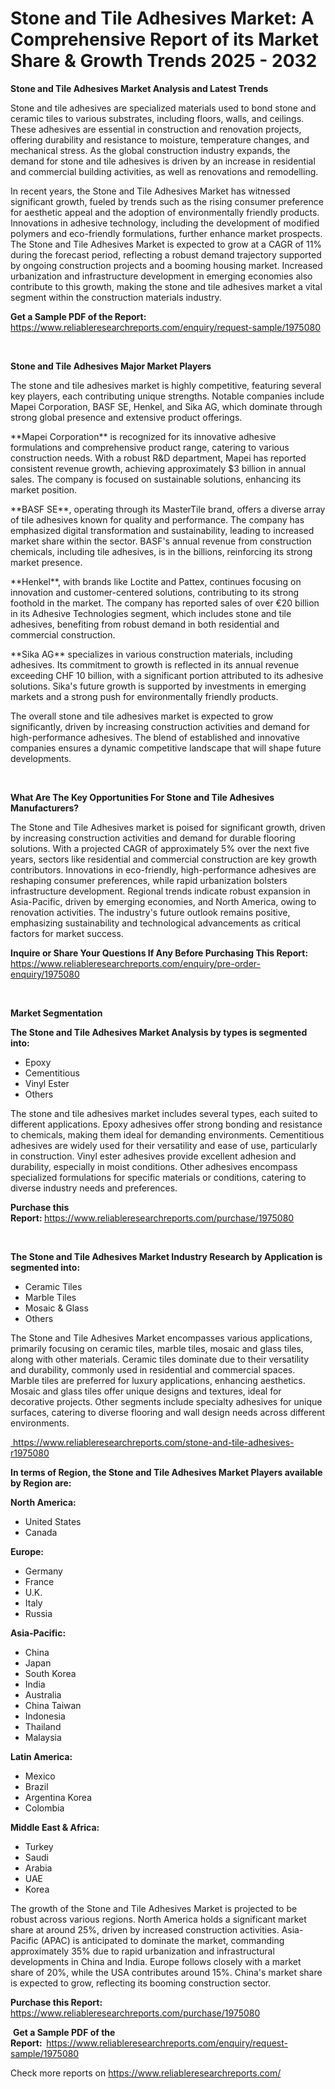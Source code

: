 <p><h1>Stone and Tile Adhesives Market: A Comprehensive Report of its Market Share & Growth Trends 2025 - 2032</h1></p><p><strong>Stone and Tile Adhesives Market Analysis and Latest Trends</strong></p>
<p><p>Stone and tile adhesives are specialized materials used to bond stone and ceramic tiles to various substrates, including floors, walls, and ceilings. These adhesives are essential in construction and renovation projects, offering durability and resistance to moisture, temperature changes, and mechanical stress. As the global construction industry expands, the demand for stone and tile adhesives is driven by an increase in residential and commercial building activities, as well as renovations and remodelling.</p><p>In recent years, the Stone and Tile Adhesives Market has witnessed significant growth, fueled by trends such as the rising consumer preference for aesthetic appeal and the adoption of environmentally friendly products. Innovations in adhesive technology, including the development of modified polymers and eco-friendly formulations, further enhance market prospects. The Stone and Tile Adhesives Market is expected to grow at a CAGR of 11% during the forecast period, reflecting a robust demand trajectory supported by ongoing construction projects and a booming housing market. Increased urbanization and infrastructure development in emerging economies also contribute to this growth, making the stone and tile adhesives market a vital segment within the construction materials industry.</p></p>
<p><strong>Get a Sample PDF of the Report:&nbsp;</strong> <a href="https://www.reliableresearchreports.com/enquiry/request-sample/1975080?utm_campaign=1581&utm_medium=2&utm_source=Github&utm_content=ia&utm_term=04022025&utm_id=stone-and-tile-adhesives">https://www.reliableresearchreports.com/enquiry/request-sample/1975080</a></p>
<p>&nbsp;</p>
<p><strong>Stone and Tile Adhesives Major Market Players</strong></p>
<p><p>The stone and tile adhesives market is highly competitive, featuring several key players, each contributing unique strengths. Notable companies include Mapei Corporation, BASF SE, Henkel, and Sika AG, which dominate through strong global presence and extensive product offerings.</p><p>**Mapei Corporation** is recognized for its innovative adhesive formulations and comprehensive product range, catering to various construction needs. With a robust R&D department, Mapei has reported consistent revenue growth, achieving approximately $3 billion in annual sales. The company is focused on sustainable solutions, enhancing its market position.</p><p>**BASF SE**, operating through its MasterTile brand, offers a diverse array of tile adhesives known for quality and performance. The company has emphasized digital transformation and sustainability, leading to increased market share within the sector. BASF's annual revenue from construction chemicals, including tile adhesives, is in the billions, reinforcing its strong market presence.</p><p>**Henkel**, with brands like Loctite and Pattex, continues focusing on innovation and customer-centered solutions, contributing to its strong foothold in the market. The company has reported sales of over €20 billion in its Adhesive Technologies segment, which includes stone and tile adhesives, benefiting from robust demand in both residential and commercial construction.</p><p>**Sika AG** specializes in various construction materials, including adhesives. Its commitment to growth is reflected in its annual revenue exceeding CHF 10 billion, with a significant portion attributed to its adhesive solutions. Sika's future growth is supported by investments in emerging markets and a strong push for environmentally friendly products.</p><p>The overall stone and tile adhesives market is expected to grow significantly, driven by increasing construction activities and demand for high-performance adhesives. The blend of established and innovative companies ensures a dynamic competitive landscape that will shape future developments.</p></p>
<p>&nbsp;</p>
<p><strong>What Are The Key Opportunities For Stone and Tile Adhesives Manufacturers?</strong></p>
<p><p>The Stone and Tile Adhesives market is poised for significant growth, driven by increasing construction activities and demand for durable flooring solutions. With a projected CAGR of approximately 5% over the next five years, sectors like residential and commercial construction are key growth contributors. Innovations in eco-friendly, high-performance adhesives are reshaping consumer preferences, while rapid urbanization bolsters infrastructure development. Regional trends indicate robust expansion in Asia-Pacific, driven by emerging economies, and North America, owing to renovation activities. The industry's future outlook remains positive, emphasizing sustainability and technological advancements as critical factors for market success.</p></p>
<p><strong>Inquire or Share Your Questions If Any Before Purchasing This Report:</strong> <a href="https://www.reliableresearchreports.com/enquiry/pre-order-enquiry/1975080?utm_campaign=1581&utm_medium=2&utm_source=Github&utm_content=ia&utm_term=04022025&utm_id=stone-and-tile-adhesives">https://www.reliableresearchreports.com/enquiry/pre-order-enquiry/1975080</a></p>
<p>&nbsp;</p>
<p><strong>Market Segmentation</strong></p>
<p><strong>The Stone and Tile Adhesives Market Analysis by types is segmented into:</strong></p>
<p><ul><li>Epoxy</li><li>Cementitious</li><li>Vinyl Ester</li><li>Others</li></ul></p>
<p><p>The stone and tile adhesives market includes several types, each suited to different applications. Epoxy adhesives offer strong bonding and resistance to chemicals, making them ideal for demanding environments. Cementitious adhesives are widely used for their versatility and ease of use, particularly in construction. Vinyl ester adhesives provide excellent adhesion and durability, especially in moist conditions. Other adhesives encompass specialized formulations for specific materials or conditions, catering to diverse industry needs and preferences.</p></p>
<p><strong>Purchase this Report:&nbsp;</strong><a href="https://www.reliableresearchreports.com/purchase/1975080?utm_campaign=1581&utm_medium=2&utm_source=Github&utm_content=ia&utm_term=04022025&utm_id=stone-and-tile-adhesives">https://www.reliableresearchreports.com/purchase/1975080</a></p>
<p>&nbsp;</p>
<p><strong>The Stone and Tile Adhesives Market Industry Research by Application is segmented into:</strong></p>
<p><ul><li>Ceramic Tiles</li><li>Marble Tiles</li><li>Mosaic & Glass</li><li>Others</li></ul></p>
<p><p>The Stone and Tile Adhesives Market encompasses various applications, primarily focusing on ceramic tiles, marble tiles, mosaic and glass tiles, along with other materials. Ceramic tiles dominate due to their versatility and durability, commonly used in residential and commercial spaces. Marble tiles are preferred for luxury applications, enhancing aesthetics. Mosaic and glass tiles offer unique designs and textures, ideal for decorative projects. Other segments include specialty adhesives for unique surfaces, catering to diverse flooring and wall design needs across different environments.</p></p>
<p><a href="https://www.reliableresearchreports.com/stone-and-tile-adhesives-r1975080?utm_campaign=1581&utm_medium=2&utm_source=Github&utm_content=ia&utm_term=04022025&utm_id=stone-and-tile-adhesives">&nbsp;https://www.reliableresearchreports.com/stone-and-tile-adhesives-r1975080</a></p>
<p><strong>In terms of Region, the Stone and Tile Adhesives Market Players available by Region are:</strong></p>
<p>
    <p> <strong> North America: </strong>
        <ul>
            <li>United States</li>
            <li>Canada</li>
        </ul>
        </p> 
    <p> <strong> Europe: </strong>
        <ul>
            <li>Germany</li>
            <li>France</li>
            <li>U.K.</li>
            <li>Italy</li>
            <li>Russia</li>
        </ul>
        </p> 
    <p> <strong> Asia-Pacific: </strong>
        <ul>
            <li>China</li>
            <li>Japan</li>
            <li>South Korea</li>
            <li>India</li>
            <li>Australia</li>
            <li>China Taiwan</li>
            <li>Indonesia</li>
            <li>Thailand</li>
            <li>Malaysia</li>
        </ul>
        </p> 
    <p> <strong> Latin America: </strong>
        <ul>
            <li>Mexico</li>
            <li>Brazil</li>
            <li>Argentina Korea</li>
            <li>Colombia</li>
        </ul>
        </p> 
    <p> <strong> Middle East & Africa: </strong>
        <ul>
            <li>Turkey</li>
            <li>Saudi</li>
            <li>Arabia</li>
            <li>UAE</li>
            <li>Korea</li>
        </ul>
    </p>
    </p>
<p><p>The growth of the Stone and Tile Adhesives Market is projected to be robust across various regions. North America holds a significant market share at around 25%, driven by increased construction activities. Asia-Pacific (APAC) is anticipated to dominate the market, commanding approximately 35% due to rapid urbanization and infrastructural developments in China and India. Europe follows closely with a market share of 20%, while the USA contributes around 15%. China's market share is expected to grow, reflecting its booming construction sector.</p></p>
<p><strong>Purchase this Report: </strong><a href="https://www.reliableresearchreports.com/purchase/1975080?utm_campaign=1581&utm_medium=2&utm_source=Github&utm_content=ia&utm_term=04022025&utm_id=stone-and-tile-adhesives">https://www.reliableresearchreports.com/purchase/1975080</a></p>
<p>&nbsp;<strong>Get a Sample PDF of the Report:&nbsp;&nbsp;</strong><a href="https://www.reliableresearchreports.com/enquiry/request-sample/1975080?utm_campaign=1581&utm_medium=2&utm_source=Github&utm_content=ia&utm_term=04022025&utm_id=stone-and-tile-adhesives">https://www.reliableresearchreports.com/enquiry/request-sample/1975080</a></p>
<p><strong></strong></p>
<p>Check more reports on <a href="https://www.reliableresearchreports.com/?utm_campaign=1581&utm_medium=2&utm_source=Github&utm_content=ia&utm_term=04022025&utm_id=stone-and-tile-adhesives">https://www.reliableresearchreports.com/</a></p>